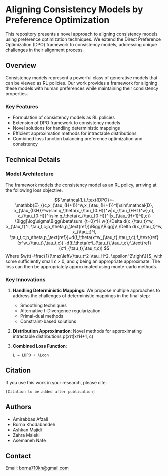 # Aligning Consistency Models by Preference Optimization

This repository presents a novel approach to aligning consistency models using preference optimization techniques. We extend the Direct Preference Optimization (DPO) framework to consistency models, addressing unique challenges in their alignment process.

## Overview

Consistency models represent a powerful class of generative models that can be viewed as RL policies. Our work provides a framework for aligning these models with human preferences while maintaining their consistency properties.

### Key Features

- Formulation of consistency models as RL policies
- Extension of DPO framework to consistency models
- Novel solutions for handling deterministic mappings
- Efficient approximation methods for intractable distributions
- Combined loss function balancing preference optimization and consistency

## Technical Details

### Model Architecture

The framework models the consistency model as an RL policy, arriving at the following loss objective.

$$
\mathcal{L}_\text{DPO}=-\mathbb{E}_{(c,x_{\tau_{H+1}}^w,x_{\tau_{H+1}}^l)\sim\mathcal{D}, x_{\tau_{0:H}}^w\sim q_\theta(x_{\tau_{0:H}}^w|x_{\tau_{H+1}^w},c), x_{\tau_{0:H}}^l\sim q_\theta(x_{\tau_{0:H}}^l|x_{\tau_{H+1}^l},c)}
\Bigg[\log\sigma\Bigg(\beta\sum_{t=0}^H
        w(t)\Delta d(x_{\tau_t}^w, x_{\tau_t}^l, \tau_t,c;p_\theta,p_\text{ref})\Bigg)\Bigg]\\
        \Delta d(x_{\tau_t}^w, x_{\tau_t}^l, \tau_t,c;p_\theta,p_\text{ref})=d(f_\theta(x^w_{\tau_t},\tau_t,c),f_\text{ref}(x^w_{\tau_t},\tau_t,c))
        -d(f_\theta(x^l_{\tau_t},\tau_t,c),f_\text{ref}(x^l_{\tau_t},\tau_t,c))
$$
Where $w(t)=\frac{1}{\max\left\{\tau_t^2-\tau_H^2, \epsilon^2\right\}}$, with some sufficiently small $\epsilon>0$, and $q$ being an appropriate approximate. The loss can then be appropriately approximated using monte-carlo methods.


### Key Innovations

1. **Handling Deterministic Mappings**: We propose multiple approaches to address the challenges of deterministic mappings in the final step:
   - Smoothing techniques
   - Alternative f-Divergence regularization
   - Primal-dual methods
   - Constraint-based solutions

2. **Distribution Approximation**: Novel methods for approximating intractable distributions p(xτt|xτH+1, c)

3. **Combined Loss Function**: 
   ```
   L = LDPO + λLcon
   ```



## Citation

If you use this work in your research, please cite:

```
[Citation to be added after publication]
```

## Authors

- Amirabbas Afzali
- Borna Khodabandeh
- Ashkan Majidi
- Zahra Maleki
- Asemaneh Nafe

## Contact

Email: [borna710kh@gmail.com](mailto:borna710kh@gmail.com)